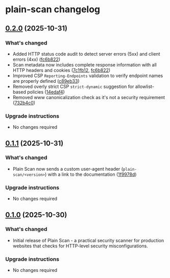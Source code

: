 # plain-scan changelog

## [0.2.0](https://github.com/dropseed/plain/releases/plain-scan@0.2.0) (2025-10-31)

### What's changed

- Added HTTP status code audit to detect server errors (5xx) and client errors (4xx) ([fc6b822](https://github.com/dropseed/plain/commit/fc6b822))
- Scan metadata now includes complete response information with all HTTP headers and cookies ([7c1fb12](https://github.com/dropseed/plain/commit/7c1fb12), [fc6b822](https://github.com/dropseed/plain/commit/fc6b822))
- Improved CSP `Reporting-Endpoints` validation to verify endpoint names are properly defined ([c89eb33](https://github.com/dropseed/plain/commit/c89eb33))
- Removed overly strict CSP `strict-dynamic` suggestion for allowlist-based policies ([14edaf4](https://github.com/dropseed/plain/commit/14edaf4))
- Removed www canonicalization check as it's not a security requirement ([732b4c0](https://github.com/dropseed/plain/commit/732b4c0))

### Upgrade instructions

- No changes required

## [0.1.1](https://github.com/dropseed/plain/releases/plain-scan@0.1.1) (2025-10-31)

### What's changed

- Plain Scan now sends a custom user-agent header (`plain-scan/<version>`) with a link to the documentation ([1f9978d](https://github.com/dropseed/plain/commit/1f9978d))

### Upgrade instructions

- No changes required

## [0.1.0](https://github.com/dropseed/plain/releases/plain-scan@0.1.0) (2025-10-30)

### What's changed

- Initial release of Plain Scan - a practical security scanner for production websites that checks for HTTP-level security misconfigurations.

### Upgrade instructions

- No changes required

